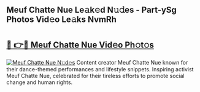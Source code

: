 ## Meuf Chatte Nue Le𝚊k𝚎d N𝚞𝚍es - Part-ySg Photos Vid𝚎o Le𝚊ks NvmRh

# <h2><a href="http://fb6fgg.evod.top/?m=Meuf+Chatte+Nue">🔗 👉🔴 Meuf Chatte Nue Vid𝚎o Ph𝚘t𝚘s</a></h2>

[![Meuf Chatte Nue N𝚞d𝚎s](https://i.imgur.com/8V9OHl7.gif)](http://fb6fgg.evod.top/?m=Meuf+Chatte+Nue)
Content creator Meuf Chatte Nue known for their dance-themed performances and lifestyle snippets. Inspiring activist Meuf Chatte Nue, celebrated for their tireless efforts to promote social change and human rights. 
